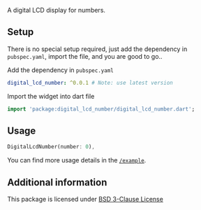 A digital LCD display for numbers.

<!-- ## Features -->

## Setup

There is no special setup required, just add the dependency in `pubspec.yaml`, import the file, and you are good to go..

Add the dependency in `pubspec.yaml`
```yaml
digital_lcd_number: ^0.0.1 # Note: use latest version
```

Import the widget into dart file
```dart
import 'package:digital_lcd_number/digital_lcd_number.dart';
```

## Usage

```dart
DigitalLcdNumber(number: 0),
```

You can find more usage details in the [`/example`](https://github.com/immadisairaj/digital_lcd_number/tree/main/example).

## Additional information

This package is licensed under [BSD 3-Clause License](https://github.com/immadisairaj/digital_lcd_number/blob/main/LICENSE)
